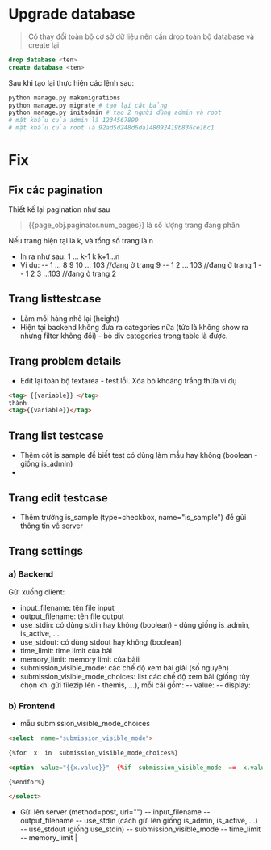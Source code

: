# Upgrade database
> Có thay đổi toàn bộ cơ sở dữ liệu nên cần drop toàn bộ database và create lại
```sql
drop database <ten>
create database <ten>
```
Sau khi tạo lại thực hiện các lệnh sau:
```bash
python manage.py makemigrations
python manage.py migrate # tạo lại các bảng
python manage.py initadmin # tạo 2 người dùng admin và root
# mật khẩu của admin là 1234567890
# mật khẩu của root là 92ad5d248d6da148092419b836ce16c1
```

# Fix

## Fix các pagination

Thiết kế lại pagination như sau

> {{page_obj.paginator.num_pages}} là số lượng trang đang phân

Nếu trang hiện tại là k, và tổng số trang là n
- In ra như sau: 1 ... k-1 k k+1...n
- Ví dụ:
-- 1 ... 8 9 10 ... 103 //đang ở trang 9
-- 1 2 ... 103 //đang ở trang 1
-- 1 2 3 ...103 //đang ở trang 2

## Trang listtestcase
- Làm mỗi hàng nhỏ lại (height)
- Hiện tại backend không đưa ra categories nữa (tức là không show ra nhưng filter không đổi) - bỏ div categories trong table là được.

## Trang problem details
- Edit lại toàn bộ textarea - test lỗi. Xóa bỏ khoảng trắng thừa ví dụ
```html
<tag> {{variable}} </tag>
thành
<tag>{{variable}}</tag>
```

## Trang list testcase
- Thêm cột is sample để biết test có dùng làm mẫu hay không (boolean - giống is_admin)
- 
## Trang edit testcase
- Thêm trường is_sample (type=checkbox, name="is_sample") để gửi thông tin về server

## Trang settings
### a) Backend
Gửi xuống client:
- input_filename: tên file input
- output_filename: tên file output
- use_stdin: có dùng stdin hay không (boolean) - dùng giống is_admin, is_active, ...
- use_stdout: có dùng stdout hay không (boolean)
- time_limit: time limit của bài
- memory_limit: memory limit của bàii
- submission_visible_mode: các chế độ xem bài giải (số nguyên)
- submission_visible_mode_choices: list các chế độ xem bài (giống tùy chọn khi gửi filezip lên - themis, ...), mỗi cái gồm:
-- value:
-- display:
### b) Frontend
- mẫu submission_visible_mode_choices
```html
<select  name="submission_visible_mode">

{%for  x  in  submission_visible_mode_choices%}

<option  value="{{x.value}}"  {%if  submission_visible_mode  ==  x.value%}selected{%endif%}>{{x.display}}</option>

{%endfor%}

</select>
```
- Gửi lên server (method=post, url="")
-- input_filename
-- output_filename
-- use_stdin (cách gửi lên giống is_admin, is_active, ...)
-- use_stdout (giống use_stdin)
-- submission_visible_mode
-- time_limit
-- memory_limit
|